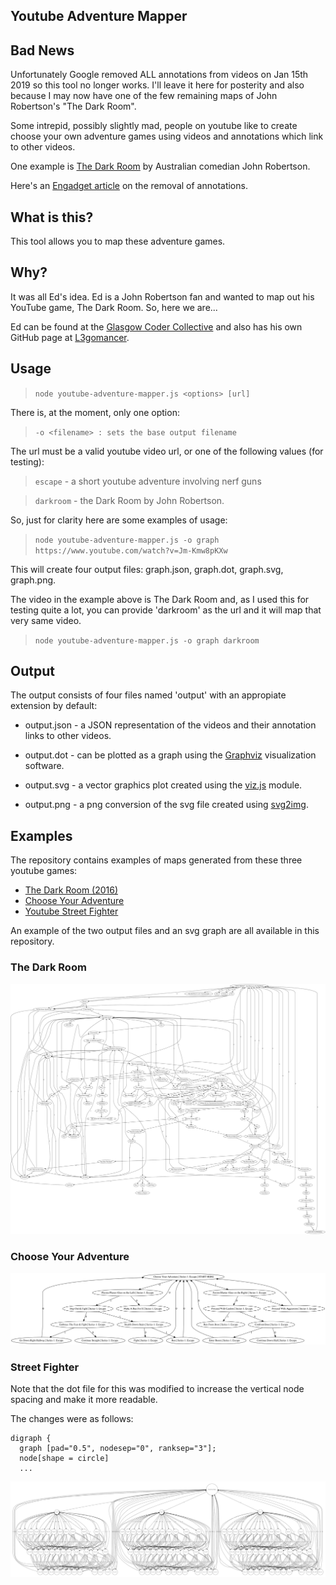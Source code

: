 ## Youtube Adventure Mapper

## Bad News

Unfortunately Google removed ALL annotations from videos on Jan 15th 2019 so this tool no longer works.
I'll leave it here for posterity and also because I may now have one of the few remaining maps of John Robertson's "The Dark Room".


Some intrepid, possibly slightly mad, people on youtube like to create choose your own adventure games using videos and annotations which link to other videos.

One example is [The Dark Room](https://www.youtube.com/watch?v=OqozGZXYb1Y) by Australian comedian John Robertson.

Here's an [Engadget article](https://www.google.com/url?sa=t&rct=j&q=&esrc=s&source=web&cd=3&cad=rja&uact=8&ved=2ahUKEwiikOrZiPTjAhVUlFwKHRErBo0QFjACegQIDRAH&url=https%3A%2F%2Fwww.engadget.com%2F2018%2F11%2F27%2Fyoutube-remove-pop-up-annotations-january-15th%2F&usg=AOvVaw0U3L5KU2g7t0lHuuyRAfGO) on the removal of annotations.

## What is this?

This tool allows you to map these adventure games.

## Why?
It was all Ed's idea. Ed is a John Robertson fan and wanted to map out his YouTube game, The Dark Room.
So, here we are...

Ed can be found at the [Glasgow Coder Collective](https://glasgowcodercollective.herokuapp.com/) and also has his own GitHub page at [L3gomancer](https://github.com/L3gomancer).


## Usage

> `node youtube-adventure-mapper.js <options> [url]`

There is, at the moment, only one option:

  > `-o <filename> : sets the base output filename`

The url must be a valid youtube video url, or one of the following values (for testing):

  > `escape` - a short youtube adventure involving nerf guns

  > `darkroom` - the Dark Room by John Robertson.

So, just for clarity here are some examples of usage:

  > `node youtube-adventure-mapper.js -o graph https://www.youtube.com/watch?v=Jm-Kmw8pKXw`

This will create four output files: graph.json, graph.dot, graph.svg, graph.png.

The video in the example above is The Dark Room and, as I used this for testing quite a lot, you can provide 'darkroom' as the url and it will map that very same video.
  > `node youtube-adventure-mapper.js -o graph darkroom`

## Output
The output consists of four files named 'output' with an appropiate extension by default:

 * output.json - a JSON representation of the videos and their annotation links to other videos.

 * output.dot - can be plotted as a graph using the [Graphviz](https://www.graphviz.org/) visualization software.

 * output.svg - a vector graphics plot created using the [viz.js](https://www.npmjs.com/package/viz.js) module.

 * output.png - a png conversion of the svg file created using [svg2img](https://www.npmjs.com/package/svg2img).


## Examples
The repository contains examples of maps generated from these three youtube games:

 * [The Dark Room (2016)](https://www.youtube.com/watch?v=Jm-Kmw8pKXw)
 * [Choose Your Adventure](https://www.youtube.com/watch?v=OqozGZXYb1Y)
 * [Youtube Street Fighter](https://wwhttps://www.youtube.com/watch?v=LPQ1XrllZmA)


 An example of the two output files and an svg graph are all available in this repository.

### The Dark Room
![alttext](darkroom.svg)

### Choose Your Adventure
![alttext](choose_your_adventure.svg)

### Street Fighter
Note that the dot file for this was modified to increase the vertical node spacing and make it more readable.

The changes were as follows:
```
digraph {
  graph [pad="0.5", nodesep="0", ranksep="3"];
  node[shape = circle]
  ...
```
![alttext](street-fighter.svg)








